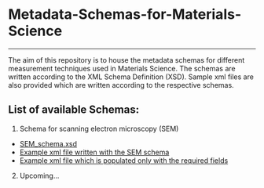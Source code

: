 # Metadata-Schemas-for-Materials-Science
*********************************************

The aim of this repository is to house the metadata schemas for different measurement techniques used in Materials Science. 
The schemas are written according to the  XML Schema Definition (XSD).
Sample xml files are also provided which are written according to the respective schemas.

## List of available Schemas:

1. Schema for scanning electron microscopy (SEM)
  * [SEM_schema.xsd](https://github.com/kit-data-manager/Metadata-Schemas-for-Materials-Science/blob/dd6ee120f182f7bdc2fecf3119a1e8814cd58b0e/SEM_schema.xsd)
  * [Example xml file written with the SEM schema](https://github.com/kit-data-manager/Metadata-Schemas-for-Materials-Science/blob/86e0e55d772defb1bde91f562b9b9dac1a40df73/SEM_example.xml)
  * [Example xml file which is populated only with the required fields](https://github.com/kit-data-manager/Metadata-Schemas-for-Materials-Science/blob/86e0e55d772defb1bde91f562b9b9dac1a40df73/SEM_example_minimum.xml)
  
2. Upcoming...
